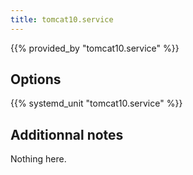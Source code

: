 ```yaml
---
title: tomcat10.service
---
```


{{% provided_by "tomcat10.service" %}}

## Options

{{% systemd_unit "tomcat10.service" %}}

## Additionnal notes

Nothing here.